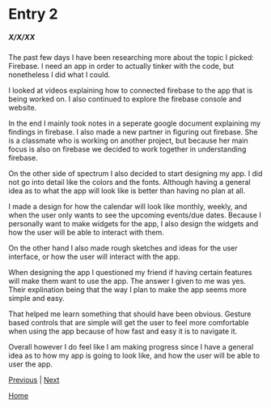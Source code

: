 # Entry 2
##### X/X/XX

The past few days I have been researching more about the topic I picked: Firebase. I need an app in order to actually tinker with the code, but nonetheless I did what I could.

I looked at videos explaining how to connected firebase to the app that is being worked on. I also continued to explore the firebase console and website.

In the end I mainly took notes in a seperate google document explaining my findings in firebase. I also made a new partner in figuring out firebase. She is a classmate who is working on another project, but because her main focus is also on firebase we decided to work together in understanding firebase.

On the other side of spectrum I also decided to start designing my app. I did not go into detail like the colors and the fonts. Although having a general idea as to what the app will look like is better than having no plan at all.

I made a design for how the calendar will look like monthly, weekly, and when the user only wants to see the upcoming events/due dates.
Because I personally want to make widgets for the app, I also design the widgets and how the user will be able to interact with them.

On the other hand I also made rough sketches and ideas for the user interface, or how the user will interact with the app.

When designing the app I questioned my friend if having certain features will make them want to use the app.
The answer I given to me was yes. Their explination being that the way I plan to make the app seems more simple and easy.

That helped me learn something that should have been obvious. Gesture based controls that are simple will get the user to feel more comfortable when using the app because of how fast and easy it is to navigate it.

Overall however I do feel like I am making progress since I have a general idea as to how my app is going to look like, and how the user will be able to user the app.


[Previous](entry01.md) | [Next](entry03.md)

[Home](../README.md)
